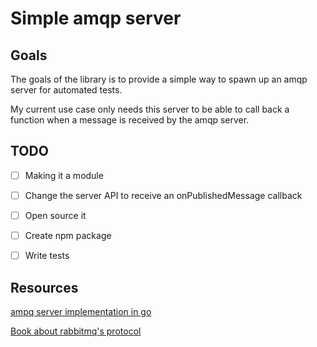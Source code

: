 # Simple amqp server

## Goals

The goals of the library is to provide a simple way to spawn up an amqp server for automated tests.  

My current use case only needs this server to be able to call back a function when a message is received by the amqp server.

## TODO
- [ ] Making it a module
- [ ] Change the server API to receive an onPublishedMessage callback
- [ ] Open source it
- [ ] Create npm package
- [ ] Write tests


## Resources
[ampq server implementation in go](https://github.com/dayorbyte/dispatchd)

[Book about rabbitmq's protocol](https://github.com/ppatil9096/books/blob/master/RabbitMQ%20in%20Depth.pdf)
